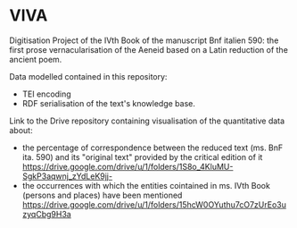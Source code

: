 # VIVA
Digitisation Project of the IVth Book of the manuscript Bnf italien 590: the first prose vernacularisation of the Aeneid based on a Latin reduction of the ancient poem.

Data modelled contained in this repository: 
- TEI encoding 
- RDF serialisation of the text's knowledge base.

Link to the Drive repository containing visualisation of the quantitative data about:
- the percentage of correspondence between the reduced text (ms. BnF ita. 590) and its "original text" provided by the critical edition of it 
https://drive.google.com/drive/u/1/folders/1S8o_4KluMU-SgkP3aqwnj_zYdLeK9jj-
- the occurrences with which the entities cointained in ms. IVth Book (persons and places) have been mentioned
https://drive.google.com/drive/u/1/folders/15hcW0OYuthu7cO7zUrEo3uzyqCbg9H3a 
